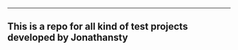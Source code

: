 --------------------------------
This is a repo for all kind of test projects developed by Jonathansty
--------------------------------